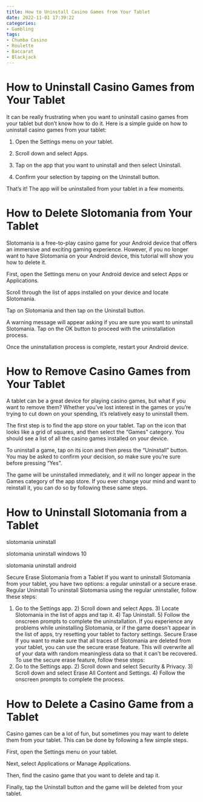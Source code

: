 ```yaml
---
title: How to Uninstall Casino Games from Your Tablet 
date: 2022-11-01 17:39:22
categories:
- Gambling
tags:
- Chumba Casino
- Roulette
- Baccarat
- Blackjack
---
```



#  How to Uninstall Casino Games from Your Tablet 

It can be really frustrating when you want to uninstall casino games from your tablet but don’t know how to do it. Here is a simple guide on how to uninstall casino games from your tablet:

1. Open the Settings menu on your tablet.

2. Scroll down and select Apps.

3. Tap on the app that you want to uninstall and then select Uninstall.

4. Confirm your selection by tapping on the Uninstall button.

That’s it! The app will be uninstalled from your tablet in a few moments.

#  How to Delete Slotomania from Your Tablet 

Slotomania is a free-to-play casino game for your Android device that offers an immersive and exciting gaming experience. However, if you no longer want to have Slotomania on your Android device, this tutorial will show you how to delete it.

First, open the Settings menu on your Android device and select Apps or Applications.

Scroll through the list of apps installed on your device and locate Slotomania.

Tap on Slotomania and then tap on the Uninstall button.

A warning message will appear asking if you are sure you want to uninstall Slotomania. Tap on the OK button to proceed with the uninstallation process.

Once the uninstallation process is complete, restart your Android device.

#  How to Remove Casino Games from Your Tablet 

A tablet can be a great device for playing casino games, but what if you want to remove them? Whether you’ve lost interest in the games or you’re trying to cut down on your spending, it’s relatively easy to uninstall them.

The first step is to find the app store on your tablet. Tap on the icon that looks like a grid of squares, and then select the “Games” category. You should see a list of all the casino games installed on your device.

To uninstall a game, tap on its icon and then press the “Uninstall” button. You may be asked to confirm your decision, so make sure you’re sure before pressing “Yes”.

The game will be uninstalled immediately, and it will no longer appear in the Games category of the app store. If you ever change your mind and want to reinstall it, you can do so by following these same steps.

#  How to Uninstall Slotomania from a Tablet 

slotomania uninstall

slotomania uninstall windows 10

slotomania uninstall android

Secure Erase Slotomania from a Tablet
If you want to uninstall Slotomania from your tablet, you have two options: a regular uninstall or a secure erase. 
Regular Uninstall  To uninstall Slotomania using the regular uninstaller, follow these steps: 
1) Go to the Settings app. 2) Scroll down and select Apps. 3) Locate Slotomania in the list of apps and tap it. 4) Tap Uninstall. 5) Follow the onscreen prompts to complete the uninstallation. 
If you experience any problems while uninstalling Slotomania, or if the game doesn't appear in the list of apps, try resetting your tablet to factory settings. 
Secure Erase  If you want to make sure that all traces of Slotomania are deleted from your tablet, you can use the secure erase feature. This will overwrite all of your data with random meaningless data so that it can't be recovered. 
To use the secure erase feature, follow these steps: 
1) Go to the Settings app. 2) Scroll down and select Security & Privacy. 3) Scroll down and select Erase All Content and Settings. 4) Follow the onscreen prompts to complete the process.

#  How to Delete a Casino Game from a Tablet

Casino games can be a lot of fun, but sometimes you may want to delete them from your tablet. This can be done by following a few simple steps.

First, open the Settings menu on your tablet.

Next, select Applications or Manage Applications.

Then, find the casino game that you want to delete and tap it.

Finally, tap the Uninstall button and the game will be deleted from your tablet.